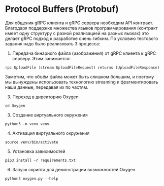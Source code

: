 # Protocol Buffers (Protobuf)

Для общения gRPC клиента и gRPC сервера необходим API контракт. Благодаря поддержке множества языков программирования (контракт имеет одну структуру с разной реализацией на разных яызках) это делает gRPC подход к разработке очень гибким. По условию тестового задания надо было реализовать 3 процесса:

1. Передача бинарного файла (изображения) от gRPC клиента к gRPC серверу. Этим занимается:

```rpc UploadFile (stream UploadFileRequest) returns (UploadFileResponce)```

Заметим, что объём файла может быть слишком большим, и поэтому мы вынуждены использовать технологию streaming и фрагментировать наши данные, передавая их по частям.

3. Переход в директорию Oxygen

```cd Oxygen```

3. Создание виртуального окружения

```python3 -m venv venv```

4. Активация виртуального окружения

```source venv/bin/activate```

5. Установка зависимостей

```pip3 install -r requirements.txt```

6. Запуск скрипта для демонстрации возможностей Oxygen

```python3 oxygen.py --help```
